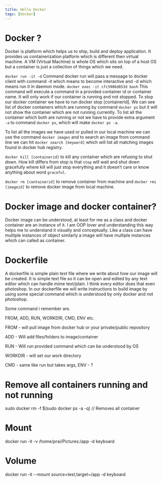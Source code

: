 ```yaml
---
title: Hello Docker
tags: [docker]
---
```


# Docker ?

Docker is platform which helps us to ship, build and deploy application. It provides us containerization platform which is different then virtual machine. A VM (Virtual Machine) is whole OS which sits on top of a host OS but a container is just a collection of things which we need.

<!--truncate-->

`docker run -it -d` Command docker run will pass a message to docker client with command -it which means to become interactive and -d which means run it in daemon mode. `docker exec -it cfc5986d653d bash` This command will execute a command in a provided container id or container name. It will only work if our container is running and not stopped. To stop our docker container we have to run docker stop [containerId]. We can see list of docker containers which are running by command `docker ps` but it will not show the container which are not running currently. To list all the container which both are running or not we have to provide extra argument `-a` to command `docker ps`, which will make `docker ps -a`.

To list all the images we have used or pulled in our local machine we can use the command `docker images` and to search an image from command line we can hit `docker search [keyword]` which will list all matching images found in docker hub registry.

`docker kill [containerid]` to kill any container which are refusing to shut down. How kill differs from stop is that `stop` will wait and shut down gracefully where kill will just stop everything and it doesn’t care or know anything about word `graceful`.

`docker rm [containerid]` to remove container from machine and `docker rmi [imageid]` to remove docker image from local machine.

# Docker image and docker container?

Docker image can be understood, at least for me as a class and docker container are an instance of it. I am OOP lover and understanding this way helps me to understand it visually and conceptually. Like a class can have multiple instances of object similarly a image will have multiple instances which can called as container.

# Dockerfile

A dockerfile is simple plain text file where we write about how our image will be created. It is simple text file so it can be open and edited by any text editor which can handle mime text/plain. I think every editor does that even photoshop. In our dockerfile we will write instructions to build image by using some special command which is understood by only docker and not photoshop.

Some command i remember are.

FROM, ADD, RUN, WORKDIR, CMD, ENV etc.

FROM - will pull image from docker hub or your private/public repository

ADD - Will add files/folders to image/container

RUN - Will run provided command which can be understood by OS

WORKDIR - will set our work directory

CMD - same like run but takes args, ENV - ?

# Remove all containers running and not running

sudo docker rm -f \$(sudo docker ps -a -q) // Removes all container

# Mount

docker run -it -v /home/prai/Pictures:/app -d keyboard

# Volume

docker run -it --mount source=test,target=/app -d keyboard
